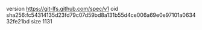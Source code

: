 version https://git-lfs.github.com/spec/v1
oid sha256:fc54314135d23fd79c07d59bd8a131b55d4ce006a69e0e97101a063432fe21bd
size 1131
